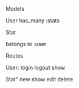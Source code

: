 Models

User
has_many :stats

Stat

belongs to :user


Routes

User:
login
logout
show 


Stat"
new
show
edit
delete 